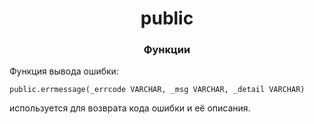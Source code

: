 <h1 align="center">public<a href="https://daniilshat.ru/" target="_blank"></a> 
<h3 align="center">Функции</h3>
Функция вывода ошибки: 
  
```
public.errmessage(_errcode VARCHAR, _msg VARCHAR, _detail VARCHAR)
```
  используется для возврата кода ошибки и её описания.
